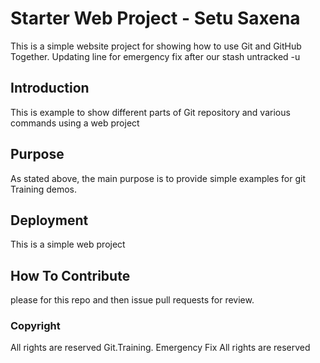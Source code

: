 # Starter Web Project - Setu Saxena

This is a simple website project for showing how to use Git and GitHub Together.
Updating line for emergency fix after our stash untracked -u 

## Introduction

This is example to show different parts of Git repository and various commands using a web project

## Purpose

As stated above, the main purpose is to provide simple examples for git Training demos.

## Deployment

This is a simple web project

## How To Contribute

please for this repo and then issue pull requests for review.

### Copyright

All rights are reserved Git.Training. Emergency Fix All rights are reserved
